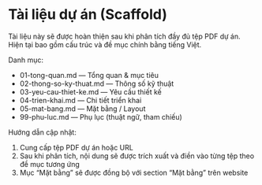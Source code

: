 # Tài liệu dự án (Scaffold)

Tài liệu này sẽ được hoàn thiện sau khi phân tích đầy đủ tệp PDF dự án. Hiện tại bao gồm cấu trúc và đề mục chính bằng tiếng Việt.

Danh mục:
- 01-tong-quan.md — Tổng quan & mục tiêu
- 02-thong-so-ky-thuat.md — Thông số kỹ thuật
- 03-yeu-cau-thiet-ke.md — Yêu cầu thiết kế
- 04-trien-khai.md — Chi tiết triển khai
- 05-mat-bang.md — Mặt bằng / Layout
- 99-phu-luc.md — Phụ lục (thuật ngữ, tham chiếu)

Hướng dẫn cập nhật:
1) Cung cấp tệp PDF dự án hoặc URL
2) Sau khi phân tích, nội dung sẽ được trích xuất và điền vào từng tệp theo đề mục tương ứng
3) Mục “Mặt bằng” sẽ được đồng bộ với section “Mặt bằng” trên website

